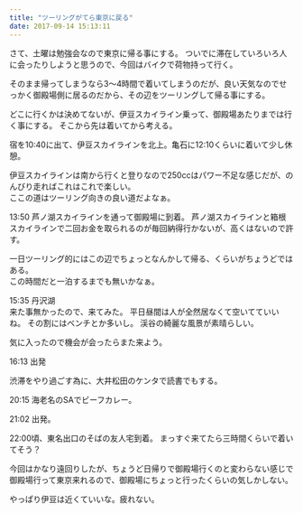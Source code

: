 ```yaml
---
title: "ツーリングがてら東京に戻る"
date: 2017-09-14 15:13:11
---
```


さて、土曜は勉強会なので東京に帰る事にする。
ついでに滞在していろいろ人に会ったりしようと思うので、今回はバイクで荷物持って行く。

そのまま帰ってしまうなら3〜4時間で着いてしまうのだが、良い天気なのでせっかく御殿場側に居るのだから、その辺をツーリングして帰る事にする。

どこに行くかは決めてないが、伊豆スカイライン乗って、御殿場あたりまでは行く事にする。
そこから先は着いてから考える。

宿を10:40に出て、伊豆スカイラインを北上。亀石に12:10くらいに着いて少し休憩。

伊豆スカイラインは南から行くと登りなので250ccはパワー不足な感じだが、のんびり走ればこれはこれで楽しい。  
ここの道はツーリング向きの良い道だよなぁ。

13:50 芦ノ湖スカイラインを通って御殿場に到着。
芦ノ湖スカイラインと箱根スカイラインで二回お金を取られるのが毎回納得行かないが、高くはないので許す。

一日ツーリング的にはこの辺でちょっとなんかして帰る、くらいがちょうどではある。  
この時間だと一泊するまでも無いかなぁ。

15:35 丹沢湖  
来た事無かったので、来てみた。
平日昼間は人が全然居なくて空いてていいね。
その割にはベンチとか多いし。
渓谷の綺麗な風景が素晴らしい。

気に入ったので機会が会ったらまた来よう。

16:13 出発

渋滞をやり過ごす為に、大井松田のケンタで読書でもする。

20:15 海老名のSAでビーフカレー。

21:02 出発。

22:00頃、東名出口のそばの友人宅到着。
まっすぐ来てたら三時間くらいで着いてそう？

今回はかなり遠回りしたが、ちょうど日帰りで御殿場行くのと変わらない感じで御殿場行って東京来れるので、御殿場にちょっと行ったくらいの気しかしない。

やっぱり伊豆は近くていいな。疲れない。
